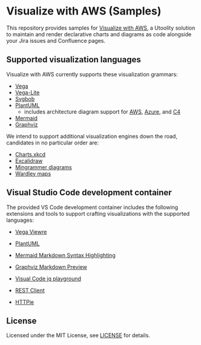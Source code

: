 # Visualize with AWS (Samples)

This repository provides samples for [Visualize with AWS](https://marketplace.atlassian.com/search?query=%22Visualize%20with%20AWS%22), a Utoolity solution to maintain and render declarative charts and diagrams as code alongside your Jira issues and Confluence pages.

## Supported visualization languages

Visualize with AWS currently supports these visualization grammars:

* [Vega](https://vega.github.io/vega/)
* [Vega-Lite](https://vega.github.io/vega-lite/)
* [Svgbob](https://ivanceras.github.io/svgbob-editor/)
* [PlantUML](https://plantuml.com/)
    * includes architecture diagram support for [AWS](https://github.com/awslabs/aws-icons-for-plantuml), [Azure](https://github.com/plantuml-stdlib/Azure-PlantUML), and [C4](https://github.com/plantuml-stdlib/C4-PlantUML)
* [Mermaid](https://mermaid-js.github.io/mermaid/#/)
* [Graphviz](https://graphviz.org/)

We intend to support additional visualization engines down the road, candidates in no particular order are:

* [Charts.xkcd](https://github.com/timqian/chart.xkcd)
* [Excalidraw](https://excalidraw.com/)
* [Mingrammer diagrams](https://diagrams.mingrammer.com/)
* [Wardley maps](https://onlinewardleymaps.com/)

## Visual Studio Code development container

The provided VS Code development container includes the following extensions and tools to support crafting visualizations with the supported languages:

* [Vega Viewre](https://marketplace.visualstudio.com/items?itemName=RandomFractalsInc.vscode-vega-viewer)
* [PlantUML](https://marketplace.visualstudio.com/items?itemName=jebbs.plantuml)
* [Mermaid Markdown Syntax Highlighting](https://marketplace.visualstudio.com/items?itemName=bpruitt-goddard.mermaid-markdown-syntax-highlighting)
* [Graphviz Markdown Preview](https://marketplace.visualstudio.com/items?itemName=geeklearningio.graphviz-markdown-preview)

* [Visual Code jq playground](https://marketplace.visualstudio.com/items?itemName=davidnussio.vscode-jq-playground)
* [REST Client](https://marketplace.visualstudio.com/items?itemName=humao.rest-client)
* [HTTPie](https://httpie.io/)

## License

Licensed under the MIT License, see [LICENSE](LICENSE) for details.
